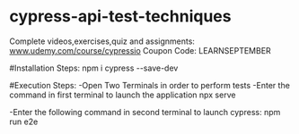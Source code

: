# cypress-api-test-techniques
Complete videos,exercises,quiz and assignments: www.udemy.com/course/cypressio Coupon Code: LEARNSEPTEMBER

#Installation Steps:
npm i cypress --save-dev


#Execution Steps:
-Open Two Terminals in order to perform tests
-Enter the command in first terminal to launch the application
npx serve

-Enter the following command in second terminal to launch cypress:
npm run e2e
